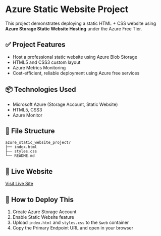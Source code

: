 # Azure Static Website Project

This project demonstrates deploying a static HTML + CSS website using **Azure Storage Static Website Hosting** under the Azure Free Tier.

## ✅ Project Features
- Host a professional static website using Azure Blob Storage
- HTML5 and CSS3 custom layout
- Azure Metrics Monitoring 
- Cost-efficient, reliable deployment using Azure free services

## 📦 Technologies Used
- Microsoft Azure (Storage Account, Static Website)
- HTML5, CSS3
- Azure Monitor 

## 📁 File Structure
```
azure_static_website_project/
├── index.html
├── styles.css
└── README.md
```

## 🔗 Live Website
[Visit Live Site](https://mywebapp123.z13.web.core.windows.net/) 


## 🚀 How to Deploy This
1. Create Azure Storage Account
2. Enable Static Website feature
3. Upload `index.html` and `styles.css` to the `$web` container
4. Copy the Primary Endpoint URL and open in your browser
